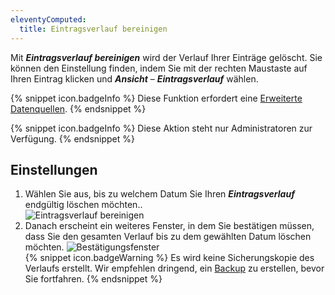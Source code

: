 ```yaml
---
eleventyComputed:
  title: Eintragsverlauf bereinigen
---
```

Mit ***Eintragsverlauf bereinigen*** wird der Verlauf Ihrer Einträge gelöscht. Sie können den Einstellung finden, indem Sie mit der rechten Maustaste auf Ihren Eintrag klicken und ***Ansicht*** – ***Eintragsverlauf*** wählen.

{% snippet icon.badgeInfo %}
Diese Funktion erfordert eine [Erweiterte Datenquellen](/rdm/windows/data-sources/data-sources-types/advanced-data-sources/).
{% endsnippet %}

{% snippet icon.badgeInfo %}
Diese Aktion steht nur Administratoren zur Verfügung.
{% endsnippet %}

## Einstellungen
1. Wählen Sie aus, bis zu welchem Datum Sie Ihren ***Eintragsverlauf*** endgültig löschen möchten..  
![Eintragsverlauf bereinigen](https://webdevolutions.azureedge.net/docs/en/rdm/windows/RDMWin0005.png)  
1. Danach erscheint ein weiteres Fenster, in dem Sie bestätigen müssen, dass Sie den gesamten Verlauf bis zu dem gewählten Datum löschen möchten.
![Bestätigungsfenster](https://webdevolutions.azureedge.net/docs/en/rdm/windows/RDMWin0004.png)  
{% snippet icon.badgeWarning %}
Es wird keine Sicherungskopie des Verlaufs erstellt. Wir empfehlen dringend, ein [Backup](/rdm/windows/commands/file/backup/) zu erstellen, bevor Sie fortfahren.
{% endsnippet %}

